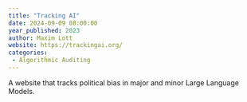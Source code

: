 ```yaml
---
title: "Tracking AI"
date: 2024-09-09 08:00:00
year_published: 2023
author: Maxim Lott
website: https://trackingai.org/
categories:
 - Algorithmic Auditing
---
```


A website that tracks political bias in major and minor Large Language Models.